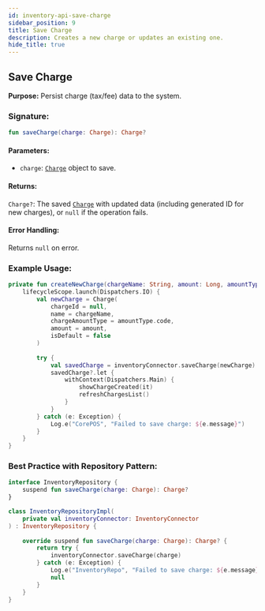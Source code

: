 ```yaml
---
id: inventory-api-save-charge
sidebar_position: 9
title: Save Charge
description: Creates a new charge or updates an existing one.
hide_title: true
---
```


## Save Charge

**Purpose:** Persist charge (tax/fee) data to the system.

### Signature:

```kotlin
fun saveCharge(charge: Charge): Charge?
```

#### Parameters:
- `charge`: [`Charge`](../models/models-inventory#charge) object to save.

#### Returns:
`Charge?`: The saved [`Charge`](../models/models-inventory#charge) with updated data (including generated ID for new charges), or `null` if the operation fails.

#### Error Handling:
Returns `null` on error.

### Example Usage:
```kotlin
private fun createNewCharge(chargeName: String, amount: Long, amountType: AmountType) {
    lifecycleScope.launch(Dispatchers.IO) {
        val newCharge = Charge(
            chargeId = null,
            name = chargeName,
            chargeAmountType = amountType.code,
            amount = amount,
            isDefault = false
        )
        
        try {
            val savedCharge = inventoryConnector.saveCharge(newCharge)
            savedCharge?.let {
                withContext(Dispatchers.Main) {
                    showChargeCreated(it)
                    refreshChargesList()
                }
            }
        } catch (e: Exception) {
            Log.e("CorePOS", "Failed to save charge: ${e.message}")
        }
    }
}
```

### Best Practice with Repository Pattern:
```kotlin
interface InventoryRepository {
    suspend fun saveCharge(charge: Charge): Charge?
}

class InventoryRepositoryImpl(
    private val inventoryConnector: InventoryConnector
) : InventoryRepository {
    
    override suspend fun saveCharge(charge: Charge): Charge? {
        return try {
            inventoryConnector.saveCharge(charge)
        } catch (e: Exception) {
            Log.e("InventoryRepo", "Failed to save charge: ${e.message}")
            null
        }
    }
}
```